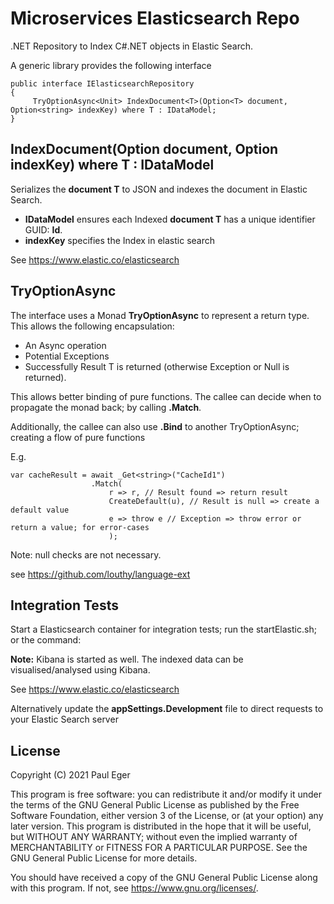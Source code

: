 # Microservices Elasticsearch Repo

.NET Repository to Index C#.NET objects in Elastic Search.

A generic library provides the following interface

```
public interface IElasticsearchRepository
{
     TryOptionAsync<Unit> IndexDocument<T>(Option<T> document, Option<string> indexKey) where T : IDataModel;
}
```

## IndexDocument<T>(Option<T> document, Option<string> indexKey) where T : IDataModel

Serializes the **document T** to JSON and indexes the document in Elastic Search.

- **IDataModel** ensures each Indexed **document T** has a unique identifier GUID: **Id**.
- **indexKey** specifies the Index in elastic search

See https://www.elastic.co/elasticsearch


## TryOptionAsync<T>

The interface uses a Monad **TryOptionAsync<T>** to represent a return type. This allows the following encapsulation:
- An Async operation
- Potential Exceptions
- Successfully Result T is returned (otherwise Exception or Null is returned).

This allows better binding of pure functions. The callee can decide when to propagate the monad back; by calling **.Match**.

Additionally, the callee can also use **.Bind** to another TryOptionAsync; creating a flow of pure functions

E.g.

```
var cacheResult = await _Get<string>("CacheId1")
                  .Match(
                      r => r, // Result found => return result
                      CreateDefault(u), // Result is null => create a default value
                      e => throw e // Exception => throw error or return a value; for error-cases
                      );
```

Note: null checks are not necessary.

see https://github.com/louthy/language-ext

## Integration Tests

Start a Elasticsearch container for integration tests; run the startElastic.sh; or the command:

**Note:**  Kibana is started as well. The indexed data can be visualised/analysed using Kibana.

See https://www.elastic.co/elasticsearch


Alternatively update the **appSettings.Development** file to direct requests to your Elastic Search server

## License

Copyright (C) 2021  Paul Eger

This program is free software: you can redistribute it and/or modify
it under the terms of the GNU General Public License as published by
the Free Software Foundation, either version 3 of the License, or
(at your option) any later version.
This program is distributed in the hope that it will be useful,
but WITHOUT ANY WARRANTY; without even the implied warranty of
MERCHANTABILITY or FITNESS FOR A PARTICULAR PURPOSE.  See the
GNU General Public License for more details.

You should have received a copy of the GNU General Public License
along with this program.  If not, see <https://www.gnu.org/licenses/>.